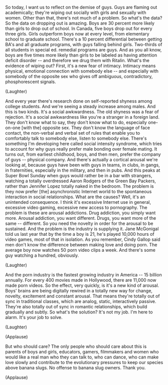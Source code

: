 
So today, I want us to reflect
on the demise of guys.
Guys are flaming out academically;
they&#39;re wiping out socially with girls
and sexually with women.
Other than that, there&#39;s not much of a problem.
So what&#39;s the data?
So the data on dropping out is amazing.
Boys are 30 percent more likely than girls
to drop out of school.
In Canada, five boys drop out for every three girls.
Girls outperform boys now at every level,
from elementary school to graduate school.
There&#39;s a 10 percent differential
between getting BA&#39;s and all graduate programs,
with guys falling behind girls.
Two-thirds of all students in special ed. remedial programs are guys.
And as you all know,
boys are five times more likely than girls
to be labeled as having attention deficit disorder --
and therefore we drug them with Ritalin.
What&#39;s the evidence of wiping out?
First, it&#39;s a new fear of intimacy.
Intimacy means physical, emotional connection
with somebody else --
and especially with somebody of the opposite sex
who gives off ambiguous, contradictory,
phosphorescent signals.

(Laughter)

And every year there&#39;s research done
on self-reported shyness among college students.
And we&#39;re seeing a steady increase among males.
And this is two kinds.
It&#39;s a social awkwardness.
The old shyness was a fear of rejection.
It&#39;s a social awkwardness like you&#39;re a stranger in a foreign land.
They don&#39;t know what to say, they don&#39;t know what to do,
especially one-on-one [with the] opposite sex.
They don&#39;t know the language of face contact,
the non-verbal and verbal set of rules
that enable you to comfortably talk to somebody else,
listen to somebody else.
There&#39;s something I&#39;m developing here called social intensity syndrome,
which tries to account for why guys really prefer
male bonding over female mating.
It turns out, from earliest childhood,
boys, and then men,
prefer the company of guys --
physical company.
And there&#39;s actually a cortical arousal we&#39;re looking at,
because guys have been with guys
in teams, in clubs, in gangs, in fraternities,
especially in the military, and then in pubs.
And this peaks at Super Bowl Sunday
when guys would rather be in a bar with strangers,
watching a totally overdressed Aaron Rodgers of the Green Bay Packers,
rather than Jennifer Lopez totally naked in the bedroom.
The problem is they now prefer
[the] asynchronistic Internet world
to the spontaneous interaction
in social relationships.
What are the causes? Well, it&#39;s an unintended consequence.
I think it&#39;s excessive Internet use in general, excessive video gaming,
excessive new access to pornography.
The problem is these are arousal addictions.
Drug addiction, you simply want more.
Arousal addiction, you want different.
Drugs, you want more of the same -- different.
So you need the novelty in order for the arousal to be sustained.
And the problem is the industry is supplying it.
Jane McGonigal told us last year
that by the time a boy is 21,
he&#39;s played 10,000 hours of video games,
most of that in isolation.
As you remember, Cindy Gallop said
men don&#39;t know the difference
between making love and doing porn.
The average boy now watches 50 porn video clips a week.
And there&#39;s some guy watching a hundred, obviously.

(Laughter)

And the porn industry is the fastest growing industry in America --
15 billion annually.
For every 400 movies made in Hollywood,
there are 11,000 now made porn videos.
So the effect, very quickly,
is it&#39;s a new kind of arousal.
Boys&#39; brains are being digitally rewired in a totally new way
for change, novelty, excitement and constant arousal.
That means they&#39;re totally out of sync in traditional classes,
which are analog, static, interactively passive.
They&#39;re also totally out of sync
in romantic relationships,
which build gradually and subtly.
So what&#39;s the solution? It&#39;s not my job.
I&#39;m here to alarm. It&#39;s your job to solve.

(Laughter)


(Applause)

But who should care? The only people who should care about this
is parents of boys and girls,
educators, gamers, filmmakers
and women who would like a real man
who they can talk to, who can dance,
who can make love slowly
and contribute to the evolutionary pressures
to keep our species above banana slugs.
No offense to banana slug owners. Thank you.

(Applause)


